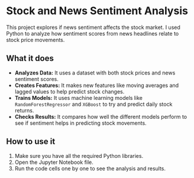 # Stock and News Sentiment Analysis

This project explores if news sentiment affects the stock market. I used Python to analyze how sentiment scores from news headlines relate to stock price movements.

## What it does

* **Analyzes Data:** It uses a dataset with both stock prices and news sentiment scores.
* **Creates Features:** It makes new features like moving averages and lagged values to help predict stock changes.
* **Trains Models:** It uses machine learning models like `RandomForestRegressor` and `XGBoost` to try and predict daily stock returns.
* **Checks Results:** It compares how well the different models perform to see if sentiment helps in predicting stock movements.

## How to use it

1.  Make sure you have all the required Python libraries.
2.  Open the Jupyter Notebook file.
3.  Run the code cells one by one to see the analysis and results.
